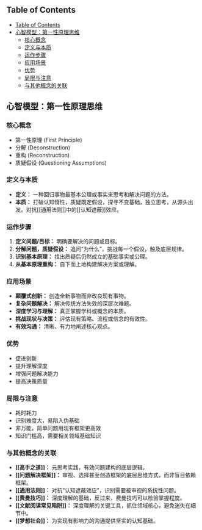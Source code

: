 ## Table of Contents

- [Table of Contents](#table-of-contents)
- [心智模型：第一性原理思维](#心智模型第一性原理思维)
  - [核心概念](#核心概念)
  - [定义与本质](#定义与本质)
  - [运作步骤](#运作步骤)
  - [应用场景](#应用场景)
  - [优势](#优势)
  - [局限与注意](#局限与注意)
  - [与其他概念的关联](#与其他概念的关联)

## 心智模型：第一性原理思维

### 核心概念

- 第一性原理 (First Principle)
- 分解 (Deconstruction)
- 重构 (Reconstruction)
- 质疑假设 (Questioning Assumptions)

### 定义与本质

- **定义：** 一种回归事物最基本公理或事实来思考和解决问题的方法。
- **本质：** 打破认知惰性，质疑既定假设，探寻不变基础，独立思考，从源头出发。对抗[[通用法则]]中的[[认知遮蔽]]效应。

### 运作步骤

1. **定义问题/目标：** 明确要解决的问题或目标。
2. **分解问题，质疑假设：** 追问“为什么”，挑战每一个假设，触及底层规律。
3. **识别基本原理：** 找出质疑后仍然成立的基础事实或公理。
4. **从基本原理重构：** 自下而上地构建解决方案或理解。

### 应用场景

- **颠覆式创新：** 创造全新事物而非改良现有事物。
- **复杂问题解决：** 解决传统方法失效的深层次难题。
- **深度学习与理解：** 真正掌握学科或概念的本质。
- **挑战现状与决策：** 评估现有策略、流程或信念的有效性。
- **有效沟通：** 清晰、有力地阐述核心观点。

### 优势

- 促进创新
- 提升理解深度
- 增强问题解决能力
- 提高决策质量

### 局限与注意

- 耗时耗力
- 识别难度大，易陷入伪基础
- 非万能，简单问题用现有框架更高效
- 知识门槛高，需要相关领域基础知识

### 与其他概念的关联

- **[[高手之道]]：** 元思考实践，有效问题建构的底层逻辑。
- **[[问题解决框架]]：** 审视、选择甚至创造框架的底层思维方式，而非盲目依赖框架。
- **[[通用法则]]：** 对抗“认知遮蔽效应”，识别需要被审视的系统性问题。
- **[[费曼技巧]]：** 深度理解的基础，反过来，费曼技巧可以检验掌握程度。
- **[[文献阅读常见陷阱]]：** 深度理解的关键工具，抓住领域核心，避免迷失在细节中。
- **[[梦想社会]]：** 为实现有影响力的沟通提供坚实的认知基础。
